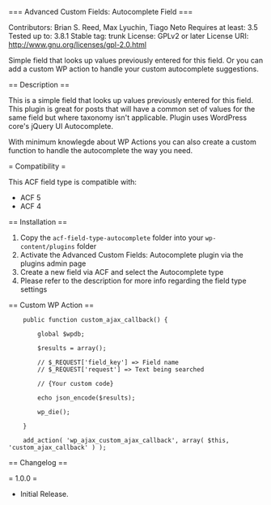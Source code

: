 === Advanced Custom Fields: Autocomplete Field ===

Contributors: Brian S. Reed, Max Lyuchin, Tiago Neto
Requires at least: 3.5
Tested up to: 3.8.1
Stable tag: trunk
License: GPLv2 or later
License URI: http://www.gnu.org/licenses/gpl-2.0.html

Simple field that looks up values previously entered for this field. Or you can add a custom WP action to handle your custom autocomplete suggestions.

== Description ==

This is a simple field that looks up values previously entered for this field. This plugin is great for posts that will have a common set of values for the same field but where taxonomy isn't applicable. Plugin uses WordPress core's jQuery UI Autocomplete.

With minimum knowlegde about WP Actions you can also create a custom function to handle the autocomplete the way you need.

= Compatibility =

This ACF field type is compatible with:
* ACF 5
* ACF 4

== Installation ==

1. Copy the `acf-field-type-autocomplete` folder into your `wp-content/plugins` folder
2. Activate the Advanced Custom Fields: Autocomplete plugin via the plugins admin page
3. Create a new field via ACF and select the Autocomplete type
4. Please refer to the description for more info regarding the field type settings

== Custom WP Action ==

```
    public function custom_ajax_callback() {

        global $wpdb;

        $results = array();

        // $_REQUEST['field_key'] => Field name
        // $_REQUEST['request'] => Text being searched

        // {Your custom code}

        echo json_encode($results);

        wp_die();

    }

    add_action( 'wp_ajax_custom_ajax_callback', array( $this, 'custom_ajax_callback' ) );
```

== Changelog ==

= 1.0.0 =
* Initial Release.

